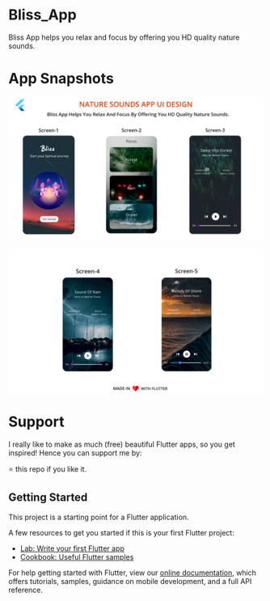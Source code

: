 # Bliss_App

Bliss App helps you relax and focus by offering you HD quality nature sounds.

# App Snapshots
 
![Snapshots](https://github.com/shivani909/bliss_app/blob/master/Snapshots%201.png)




![Snapshots](https://github.com/shivani909/bliss_app/blob/master/Snapshots%202.png)

# Support

I really like to make as much (free) beautiful Flutter apps, so you get inspired! Hence you can support me by:

⭐️ this repo if you like it.


## Getting Started

This project is a starting point for a Flutter application.

A few resources to get you started if this is your first Flutter project:

- [Lab: Write your first Flutter app](https://flutter.dev/docs/get-started/codelab)
- [Cookbook: Useful Flutter samples](https://flutter.dev/docs/cookbook)

For help getting started with Flutter, view our
[online documentation](https://flutter.dev/docs), which offers tutorials,
samples, guidance on mobile development, and a full API reference.
